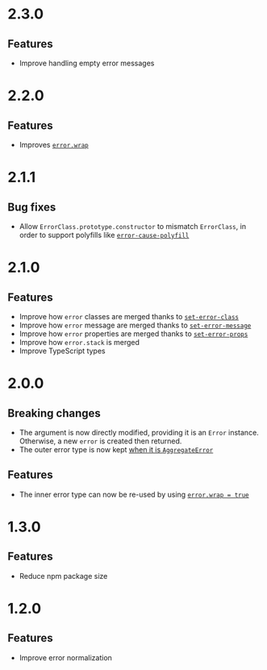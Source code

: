 # 2.3.0

## Features

- Improve handling empty error messages

# 2.2.0

## Features

- Improves [`error.wrap`](README.md#error-class)

# 2.1.1

## Bug fixes

- Allow `ErrorClass.prototype.constructor` to mismatch `ErrorClass`, in order to
  support polyfills like
  [`error-cause-polyfill`](https://github.com/ehmicky/error-cause-polyfill)

# 2.1.0

## Features

- Improve how `error` classes are merged thanks to
  [`set-error-class`](https://github.com/ehmicky/set-error-class)
- Improve how `error` message are merged thanks to
  [`set-error-message`](https://github.com/ehmicky/set-error-message)
- Improve how `error` properties are merged thanks to
  [`set-error-props`](https://github.com/ehmicky/set-error-props)
- Improve how `error.stack` is merged
- Improve TypeScript types

# 2.0.0

## Breaking changes

- The argument is now directly modified, providing it is an `Error` instance.
  Otherwise, a new `error` is created then returned.
- The outer error type is now kept
  [when it is `AggregateError`](README.md#error-type)

## Features

- The inner error type can now be re-used by using
  [`error.wrap = true`](README.md#error-type)

# 1.3.0

## Features

- Reduce npm package size

# 1.2.0

## Features

- Improve error normalization
